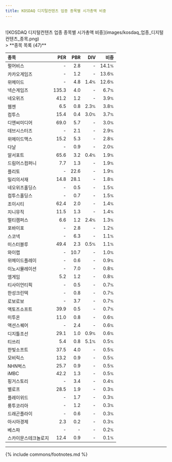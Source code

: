```yaml
---
title: KOSDAQ 디지털컨텐츠 업종 종목별 시가총액 비중
---
```

<br>
![KOSDAQ 디지털컨텐츠 업종 종목별 시가총액 비중](images/kosdaq_업종_디지털컨텐츠_종목.png)
<br>
> **종목 목록 (47)**<a id="list"></a>

| **종목** | **PER** | **PBR** | **DIV** | **비중** |
| :------- | ------: | ------: | ------: | -------: |
| 펄어비스 | - | 2.8<small></small> | - | 14.1<small>%</small> |
| 카카오게임즈 | - | 1.2<small></small> | - | 13.6<small>%</small> |
| 위메이드 | - | 4.8<small></small> | 1.4<small>%</small> | 12.6<small>%</small> |
| 넥슨게임즈 | 135.3<small></small> | 4.0<small></small> | - | 6.7<small>%</small> |
| 네오위즈 | 41.2<small></small> | 1.2<small></small> | - | 3.9<small>%</small> |
| 웹젠 | 6.5<small></small> | 0.8<small></small> | 2.3<small>%</small> | 3.8<small>%</small> |
| 컴투스 | 15.4<small></small> | 0.4<small></small> | 3.0<small>%</small> | 3.7<small>%</small> |
| 디앤씨미디어 | 69.0<small></small> | 5.7<small></small> | - | 3.0<small>%</small> |
| 데브시스터즈 | - | 2.1<small></small> | - | 2.9<small>%</small> |
| 위메이드맥스 | 15.2<small></small> | 5.3<small></small> | - | 2.8<small>%</small> |
| 다날 | - | 0.9<small></small> | - | 2.0<small>%</small> |
| 알서포트 | 65.6<small></small> | 3.2<small></small> | 0.4<small>%</small> | 1.9<small>%</small> |
| 드림어스컴퍼니 | 7.7<small></small> | 1.3<small></small> | - | 1.9<small>%</small> |
| 플리토 | - | 22.6<small></small> | - | 1.9<small>%</small> |
| 밀리의서재 | 14.8<small></small> | 28.1<small></small> | - | 1.8<small>%</small> |
| 네오위즈홀딩스 | - | 0.5<small></small> | - | 1.5<small>%</small> |
| 컴투스홀딩스 | - | 0.7<small></small> | - | 1.5<small>%</small> |
| 조이시티 | 62.4<small></small> | 2.0<small></small> | - | 1.4<small>%</small> |
| 지니뮤직 | 11.5<small></small> | 1.3<small></small> | - | 1.4<small>%</small> |
| 멀티캠퍼스 | 6.6<small></small> | 1.2<small></small> | 2.4<small>%</small> | 1.3<small>%</small> |
| 포바이포 | - | 2.8<small></small> | - | 1.2<small>%</small> |
| 스코넥 | - | 6.3<small></small> | - | 1.1<small>%</small> |
| 미스터블루 | 49.4<small></small> | 2.3<small></small> | 0.5<small>%</small> | 1.1<small>%</small> |
| 와이랩 | - | 10.7<small></small> | - | 1.0<small>%</small> |
| 위메이드플레이 | - | 0.6<small></small> | - | 0.9<small>%</small> |
| 이노시뮬레이션 | - | 7.0<small></small> | - | 0.8<small>%</small> |
| 엠게임 | 5.2<small></small> | 1.2<small></small> | - | 0.8<small>%</small> |
| 티사이언티픽 | - | 0.5<small></small> | - | 0.7<small>%</small> |
| 한성크린텍 | - | 0.8<small></small> | - | 0.7<small>%</small> |
| 로보로보 | - | 3.7<small></small> | - | 0.7<small>%</small> |
| 액토즈소프트 | 39.9<small></small> | 0.5<small></small> | - | 0.7<small>%</small> |
| 미투온 | 11.0<small></small> | 0.8<small></small> | - | 0.6<small>%</small> |
| 액션스퀘어 | - | 2.4<small></small> | - | 0.6<small>%</small> |
| 디지틀조선 | 29.1<small></small> | 1.0<small></small> | 0.9<small>%</small> | 0.6<small>%</small> |
| 티쓰리 | 5.4<small></small> | 0.8<small></small> | 5.1<small>%</small> | 0.5<small>%</small> |
| 한빛소프트 | 37.5<small></small> | 4.0<small></small> | - | 0.5<small>%</small> |
| 모비릭스 | 13.2<small></small> | 0.9<small></small> | - | 0.5<small>%</small> |
| NHN벅스 | 25.7<small></small> | 0.9<small></small> | - | 0.5<small>%</small> |
| iMBC | 42.2<small></small> | 1.3<small></small> | - | 0.5<small>%</small> |
| 핑거스토리 | - | 3.4<small></small> | - | 0.4<small>%</small> |
| 밸로프 | 28.5<small></small> | 1.9<small></small> | - | 0.3<small>%</small> |
| 플레이위드 | - | 1.7<small></small> | - | 0.3<small>%</small> |
| 룽투코리아 | - | 1.2<small></small> | - | 0.3<small>%</small> |
| 드래곤플라이 | - | 0.6<small></small> | - | 0.3<small>%</small> |
| 아시아경제 | 2.3<small></small> | 0.2<small></small> | - | 0.3<small>%</small> |
| 베스파 | - | - | - | 0.2<small>%</small> |
| 스카이문스테크놀로지 | 12.4<small></small> | 0.9<small></small> | - | 0.1<small>%</small> |

---
{% include commons/footnotes.md %}